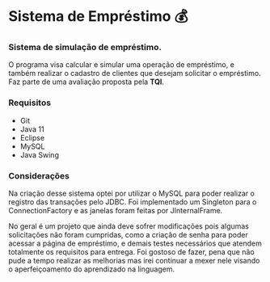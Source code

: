 # Sistema de Empréstimo :moneybag:

### Sistema de simulação de empréstimo. 

O programa visa calcular e simular uma operação de empréstimo, e também realizar o cadastro de clientes que desejam solicitar o empréstimo. Faz parte de  uma avaliação proposta pela **TQI**.



### Requisitos

- Git
- Java 11
- Eclipse
- MySQL
- Java Swing



### Considerações

Na criação desse sistema optei por utilizar o MySQL para poder realizar o registro das transações pelo JDBC. Foi  implementado um Singleton para o ConnectionFactory e as janelas foram feitas por JInternalFrame.

No geral é um projeto que ainda deve sofrer modificações pois algumas solicitações não foram cumpridas, como a criação de senha para poder acessar a página de empréstimo, e demais testes necessários que atendem totalmente os requisitos para entrega. Foi gostoso de fazer, pena que não pude a tempo realizar as melhorias mas irei continuar a mexer nele visando o aperfeiçoamento do aprendizado na linguagem.

